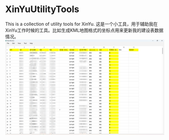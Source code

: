 # XinYuUtilityTools

This is a collection of utility tools for XinYu.
这是一个小工具，用于辅助我在XinYu工作时候的工具。比如生成KML地图格式的坐标点用来更新我的建设表数据情况。
<img src="./image/img.png">